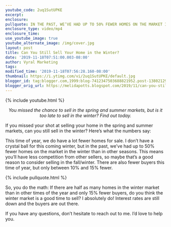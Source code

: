 ```yaml
---
youtube_code: 2uq1SutUPKE
excerpt:
enclosure:
pullquote: IN THE PAST, WE’VE HAD UP TO 50% FEWER HOMES ON THE MARKET IN THE WINTER.
enclosure_type: video/mp4
enclosure_time:
use_youtube_image: true
youtube_alternate_image: /img/cover.jpg
layout: post
title: Can You Still Sell Your Home in the Winter?
date: '2019-11-18T07:51:00.003-08:00'
author: Vyral Marketing
tags:
modified_time: '2019-11-18T07:56:28.160-08:00'
thumbnail: https://i.ytimg.com/vi/2uq1SutUPKE/default.jpg
blogger_id: tag:blogger.com,1999:blog-7412347503688821952.post-1380212908279328225
blogger_orig_url: https://melidapotts.blogspot.com/2019/11/can-you-still-sell-your-home-in-winter.html
---
```

{% include youtube.html %}

<p style="text-align: center;"><em>You missed the chance to sell in the spring and summer markets, but is it too late to sell in the winter? Find out today.</em></p>

If you missed your shot at selling your home in the spring and summer markets, can you still sell in the winter? Here’s what the numbers say:

This time of year, we do have a lot fewer homes for sale. I don’t have a crystal ball for this coming winter, but in the past, we’ve had up to 50% fewer homes on the market in the winter than in other seasons. This means you’ll have less competition from other sellers, so maybe that’s a good reason to consider selling in the fall/winter. There are also fewer buyers this time of year, but only between 10% and 15% fewer.

{% include pullquote.html %}

So, you do the math: If there are half as many homes in the winter market than in other times of the year and only 15% fewer buyers, do you think the winter market is a good time to sell? I absolutely do! Interest rates are still down and the buyers are out there.

If you have any questions, don’t hesitate to reach out to me. I’d love to help you.
